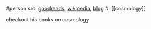 #person 
src: [goodreads](https://www.goodreads.com/author/show/47912.Peter_Coles), [wikipedia](https://en.wikipedia.org/wiki/Peter_Coles), [blog](https://telescoper.blog) 
#: [[cosmology]] 

checkout his books on cosmology

